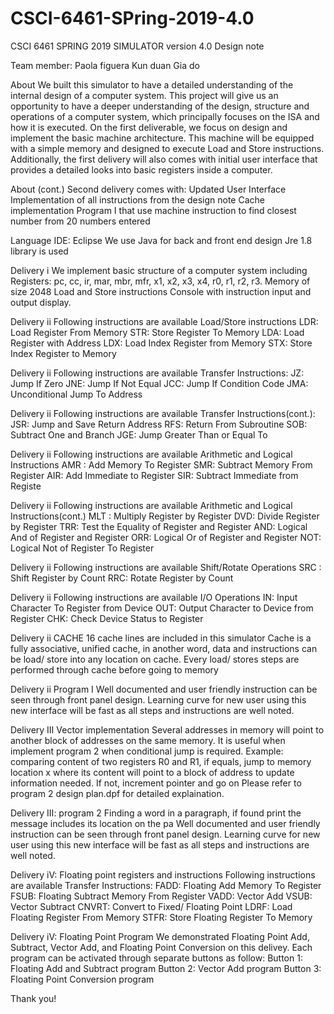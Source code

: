 # CSCI-6461-SPring-2019-4.0
CSCI 6461 SPRING 2019 SIMULATOR version 4.0
Design note

Team member:
Paola figuera
Kun duan
Gia do

About
We built this simulator to have a detailed understanding of the internal design of a computer system. This project will give us an opportunity to have a deeper understanding of the design, structure and operations of a computer system, which principally focuses on the ISA and how it is executed. On the first deliverable, we focus on  design and implement the basic machine architecture. This machine will be equipped with a simple memory and designed to execute Load and Store instructions. Additionally, the first delivery will also comes with initial user interface that provides a detailed looks into basic registers inside a computer.

About (cont.)
Second delivery comes with: 
Updated User Interface
Implementation of all instructions from the design note
Cache implementation
Program I that use machine instruction to find closest number from 20 numbers entered

Language
IDE: Eclipse
We use Java for back and front end design
Jre 1.8 library is used

Delivery i
We implement basic structure of a computer system including
Registers: pc, cc, ir, mar, mbr, mfr, x1, x2, x3, x4, r0, r1, r2, r3.
Memory of size 2048
Load and Store instructions
Console with instruction input and output display.

Delivery ii
Following instructions are available
Load/Store instructions 
LDR: Load Register From Memory
STR: Store Register To Memory
LDA: Load Register with Address
LDX: Load Index Register from Memory
STX: Store Index Register to Memory

Delivery ii
Following instructions are available
Transfer Instructions:
JZ: Jump If Zero
JNE: Jump If Not Equal
JCC: Jump If Condition Code
JMA: Unconditional Jump To Address

Delivery ii
Following instructions are available
Transfer Instructions(cont.):
JSR: Jump and Save Return Address
RFS: Return From Subroutine
SOB: Subtract One and Branch
JGE: Jump Greater Than or Equal To

Delivery ii
Following instructions are available
Arithmetic and Logical Instructions
AMR : Add Memory To Register
SMR: Subtract Memory From Register
AIR: Add  Immediate to Register
SIR: Subtract  Immediate  from Registe

Delivery ii
Following instructions are available
Arithmetic and Logical Instructions(cont.)
MLT : Multiply Register by Register
DVD: Divide Register by Register
TRR: Test the Equality of Register and Register
AND: Logical And of Register and Register
ORR: Logical Or of Register and Register
NOT: Logical Not of Register To Register

Delivery ii
Following instructions are available
Shift/Rotate Operations
SRC : Shift Register by Count
RRC: Rotate Register by Count

Delivery ii
Following instructions are available
I/O Operations
IN: Input Character To Register from Device
OUT: Output Character to Device from Register
CHK: Check Device Status to Register

Delivery ii
CACHE
16 cache lines are included in this simulator
Cache is a fully associative, unified cache, in another word, data and instructions can be load/ store into any location on cache.
Every load/ stores steps are performed through cache before going to memory

Delivery ii
Program I
Well documented and user friendly instruction can be seen through front panel design.
Learning curve for new user using this new interface will be fast as all steps and instructions are well noted.

Delivery III
Vector implementation
Several addresses in memory will point to another block of  addresses on the same memory.
It is useful when implement program 2 when conditional jump is required.
Example: comparing content of two registers R0 and R1, if equals, jump to memory location x where its content will point to a block of address to update information needed. If not, increment pointer and go on
Please refer to program 2 design plan.dpf for detailed explaination.

Delivery III: program 2
Finding a word in a paragraph, if found print the message includes its location on the pa
Well documented and user friendly instruction can be seen through front panel design.
Learning curve for new user using this new interface will be fast as all steps and instructions are well noted.

Delivery iV: Floating point registers and instructions
Following instructions are available
Transfer Instructions:
FADD: Floating Add Memory To Register
FSUB: Floating Subtract Memory From Register
VADD: Vector Add
VSUB: Vector Subtract
CNVRT: Convert to Fixed/ Floating Point
LDRF: Load Floating Register From Memory
STFR: Store Floating Register To Memory

Delivery iV: Floating Point Program
We demonstrated Floating Point Add, Subtract, Vector Add, and Floating Point Conversion on this delivey.
Each program can be activated through separate buttons as follow:
Button 1: Floating Add and Subtract program
Button 2: Vector Add program
Button 3: Floating Point Conversion program

Thank you!
